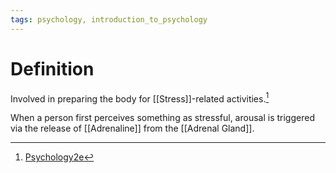 ```yaml
---
tags: psychology, introduction_to_psychology
---
```


# Definition

Involved in preparing the body for [[Stress]]-related activities.[^1]

When a person first perceives something as stressful, arousal is triggered via the release of [[Adrenaline]] from the [[Adrenal Gland]].

[^1]: [Psychology2e](zotero://open-pdf/library/items/SSTBV7L5?page=97)